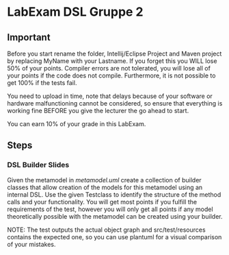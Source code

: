 # LabExam DSL Gruppe 2

## Important
Before you start rename the folder, Intellij/Eclipse Project and Maven project by replacing MyName with your Lastname. If you forget this you WILL lose 50% of your points. 
Compiler errors are not tolerated, you will lose all of your points if the code does not compile. Furthermore, it is not possible to get 100% if the tests fail.

You need to upload in time, note that delays because of your software or hardware malfunctioning cannot be considered, so ensure that everything is working fine BEFORE you give the lecturer the go ahead to start. 

You can earn 10% of your grade in this LabExam.

## Steps

### DSL Builder Slides

Given the metamodel in *metamodel.uml* create a collection of builder classes that allow creation of the models for this metamodel using an internal DSL. Use the given Testclass to identify the structure of the method calls and your functionality. You will get most points if you fulfill the requirements of the test, however you will only get all points if any model theoretically possible with the metamodel can be created using your builder.

NOTE: The test outputs the actual object graph and src/test/resources contains the expected one, so you can use plantuml for a visual comparison of your mistakes.